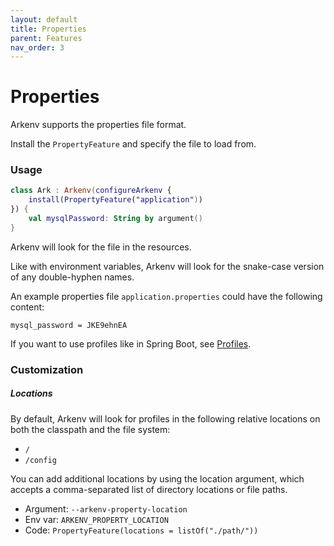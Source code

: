 ```yaml
---
layout: default
title: Properties
parent: Features
nav_order: 3
---
```


# Properties

Arkenv supports the properties file format.

Install the `PropertyFeature` and specify the file to load from.

### Usage

```kotlin
class Ark : Arkenv(configureArkenv {
    install(PropertyFeature("application"))
}) { 
    val mysqlPassword: String by argument()
}
```

Arkenv will look for the file in the resources.

Like with environment variables, Arkenv will look for the
snake-case version of any double-hyphen names.

An example properties file `application.properties` could have the following content:

```properties
mysql_password = JKE9ehnEA
```

If you want to use profiles like in Spring Boot, see [Profiles]({{site.baseurl}}features/profiles).

### Customization

##### Locations
By default, Arkenv will look for profiles in the following relative locations
on both the classpath and the file system:
* `/`
* `/config`

You can add additional locations by using the location argument,
which accepts a comma-separated list of directory locations or file paths.

* Argument: `--arkenv-property-location`
* Env var: `ARKENV_PROPERTY_LOCATION`
* Code: `PropertyFeature(locations = listOf("./path/"))`
